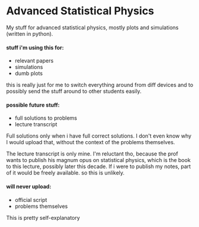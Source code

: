 # Advanced Statistical Physics
My stuff for advanced statistical physics, mostly plots and simulations (written in python).


#### stuff i'm using this for:
- relevant papers
- simulations
- dumb plots

this is really just for me to switch everything around from diff devices and to possibly send the stuff around to other students easily.

#### possible future stuff:
- full solutions to problems
- lecture transcript

Full solutions only when i have full correct solutions. I don't even know why I would upload that, without the context of the problems themselves.

The lecture transcript is only mine. I'm reluctant tho, because the prof wants to publish his magnum opus on statistical physics, which is the book to this lecture, possibly later this decade. If i were to publish my notes, part of it would be freely available. so this is unlikely.

#### will never upload:
- official script
- problems themselves

This is pretty self-explanatory
